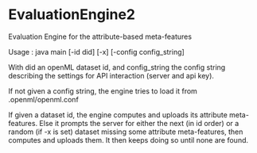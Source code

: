 # EvaluationEngine2
Evaluation Engine for the attribute-based meta-features

Usage : java main [-id did] [-x] [-config config_string]

With did an openML dataset id, and config_string the config string describing the settings for API interaction (server and api key).

If not given a config string, the engine tries to load it from .openml/openml.conf

If given a dataset id, the engine computes and uploads its attribute meta-features. Else it prompts the server for either the next (in id order) or a random (if -x is set) dataset missing some attribute meta-features, then computes and uploads them. It then keeps doing so until none are found.
